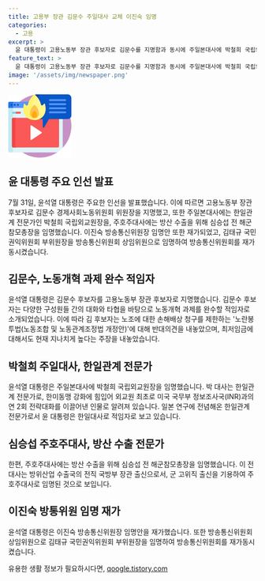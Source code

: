 ```yaml
---
title: 고용부 장관 김문수 주일대사 교체 이진숙 임명
categories:
  - 고용
excerpt: >
  윤 대통령이 고용노동부 장관 후보자로 김문수를 지명함과 동시에 주일본대사에 박철희 국립외교원장, 주호주대사에는 심승섭 전 해군참모총장을 임명했다. 노동 개혁과 한일관계 전문가의 임명으로 주목받고 있는 가운데, 방통위 재가동 등으로 윤 대통령의 새로운 인선에 대한 기대가 높아지고 있다. 함께하여 김문수 후보자에 대한 기대와 윤 대통령의 외교 측면 강화로 이어진 인사들이 관심을 끌고 있다.
feature_text: >
  윤 대통령이 고용노동부 장관 후보자로 김문수를 지명함과 동시에 주일본대사에 박철희 국립외교원장, 주호주대사에는 심승섭 전 해군참모총장을 임명했다. 노동 개혁과 한일관계 전문가의 임명으로 주목받고 있는 가운데, 방통위 재가동 등으로 윤 대통령의 새로운 인선에 대한 기대가 높아지고 있다. 함께하여 김문수 후보자에 대한 기대와 윤 대통령의 외교 측면 강화로 이어진 인사들이 관심을 끌고 있다.
image: '/assets/img/newspaper.png'
---
```


<p><img src="/assets/img/news.png" alt="rentncar 속보" /></p>

<h2 data-ke-size="size26">윤 대통령 주요 인선 발표</h2>

<p data-ke-size="size16">7월 31일, 윤석열 대통령은 주요한 인선을 발표했습니다. 이에 따르면 고용노동부 장관 후보자로 김문수 경제사회노동위원회 위원장을 지명했고, 또한 주일본대사에는 한일관계 전문가인 박철희 국립외교원장을, 주호주대사에는 방산 수출을 위해 심승섭 전 해군참모총장을 임명했습니다. 이진숙 방송통신위원장 임명안 또한 재가되었고, 김태규 국민권익위원회 부위원장을 방송통신위원회 상임위원으로 임명하여 방송통신위원회를 재가동시켰습니다.</p>

<h2 data-ke-size="size26">김문수, 노동개혁 과제 완수 적임자</h2>

<p data-ke-size="size16">윤석열 대통령은 김문수 후보자를 고용노동부 장관 후보자로 지명했습니다. 김문수 후보자는 다양한 구성원들 간의 대화와 타협을 바탕으로 노동개혁 과제를 완수할 적임자로 소개되었습니다. 이에 따라 김 후보자는 노조에 대한 손해배상 청구를 제한하는 '노란봉투법(노동조합 및 노동관계조정법 개정안)'에 대해 반대의견을 내놓았으며, 최저임금에 대해서도 현재 지나치게 높다는 주장을 내놓았습니다.</p>

<h2 data-ke-size="size26">박철희 주일대사, 한일관계 전문가</h2>

<p data-ke-size="size16">윤석열 대통령은 주일본대사에 박철희 국립외교원장을 임명했습니다. 박 대사는 한일관계 전문가로, 한미동맹 강화에 힘입어 외교원 최초로 미국 국무부 정보조사국(INR)과의 연 2회 전략대화를 이끌어낸 인물로 알려져 있습니다. 일본 연구에 전념해온 한일관계 전문가로서 윤 대통령은 한일대사로 적임자로 보고 있습니다.</p>

<h2 data-ke-size="size26">심승섭 주호주대사, 방산 수출 전문가</h2>

<p data-ke-size="size16">한편, 주호주대사에는 방산 수출을 위해 심승섭 전 해군참모총장을 임명했습니다. 이 전 대사는 방위산업 수출국의 전직 국방부 장관 출신으로서, 군 고위직 출신을 기용하여 주호주대사로 임명된 것으로 보입니다.</p>

<h2 data-ke-size="size26">이진숙 방통위원 임명 재가</h2>

<p data-ke-size="size16">윤석열 대통령은 이진숙 방송통신위원장 임명안을 재가했습니다. 또한 방송통신위원회 상임위원으로 김태규 국민권익위원회 부위원장을 임명하여 방송통신위원회를 재가동시켰습니다.</p>
유용한 생활 정보가 필요하시다면, <a href="https://qoogle.tistory.com" rel="dofollow">qoogle.tistory.com</a>


